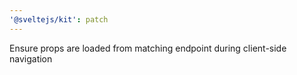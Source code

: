 ```yaml
---
'@sveltejs/kit': patch
---
```


Ensure props are loaded from matching endpoint during client-side navigation
